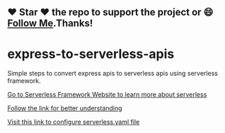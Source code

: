 ## :heart: Star :heart: the repo to support the project or :smile:[Follow Me](https://github.com/harsh6768).Thanks!

# express-to-serverless-apis
Simple steps to convert express apis to serverless apis using serverless framework.

[Go to Serverless Framework Website to learn more about serverless ](https://serverless.com/framework/docs/getting-started/)

[Follow the link for better understanding](https://serverless.com/blog/serverless-express-rest-api/)

[Visit this link to configure serverless.yaml file](https://serverless.com/framework/docs/providers/aws/guide/resources/)
